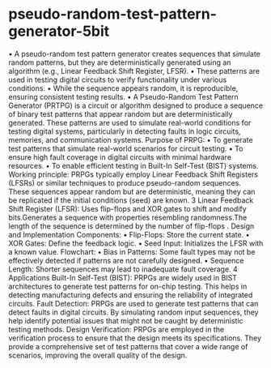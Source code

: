 # pseudo-random-test-pattern-generator-5bit
• A pseudo-random test pattern generator creates sequences that simulate 
random patterns, but they are deterministically generated using an algorithm 
(e.g., Linear Feedback Shift Register, LFSR).
• These patterns are used in testing digital circuits to verify functionality under 
various conditions. 
• While the sequence appears random, it is reproducible, ensuring consistent 
testing results.
• A Pseudo-Random Test Pattern Generator (PRTPG) is a circuit or algorithm 
designed to produce a sequence of binary test patterns that appear random but 
are deterministically generated. These patterns are used to simulate real-world 
conditions for testing digital systems, particularly in detecting faults in logic 
circuits, memories, and communication systems.
Purpose of PRPG:
• To generate test patterns that simulate real-world scenarios for circuit 
testing.
• To ensure high fault coverage in digital circuits with minimal hardware 
resources.
• To enable efficient testing in Built-In Self-Test (BIST) systems.
Working principle:
 PRPGs typically employ Linear Feedback Shift Registers (LFSRs) or 
similar techniques to produce pseudo-random sequences. These sequences 
appear random but are deterministic, meaning they can be replicated if the 
initial conditions (seed) are known.
3
Linear Feedback Shift Register (LFSR):
 Uses flip-flops and XOR gates to shift and modify bits.Generates a sequence 
with properties resembling randomness.The length of the sequence is determined by 
the number of flip-flops . 
Design and Implementation
Components:
• Flip-Flops: Store the current state.
• XOR Gates: Define the feedback logic.
• Seed Input: Initializes the LFSR with a known value.
Flowchart:
• Bias in Patterns: Some fault types may not be effectively detected if patterns 
are not carefully designed.
• Sequence Length: Shorter sequences may lead to inadequate fault coverage.
4
Applications
 Built-In Self-Test (BIST): PRPGs are widely used in BIST architectures to 
generate test patterns for on-chip testing. This helps in detecting manufacturing 
defects and ensuring the reliability of integrated circuits. 
 Fault Detection: PRPGs are used to generate test patterns that can detect faults 
in digital circuits. By simulating random input sequences, they help identify 
potential issues that might not be caught by deterministic testing methods.
 Design Verification: PRPGs are employed in the verification process to ensure 
that the design meets its specifications. They provide a comprehensive set of test 
patterns that cover a wide range of scenarios, improving the overall quality of the 
design.
